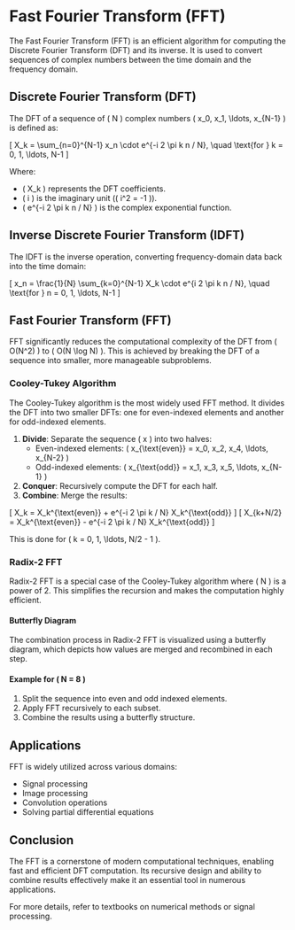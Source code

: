 # Fast Fourier Transform (FFT)

The Fast Fourier Transform (FFT) is an efficient algorithm for computing the Discrete Fourier Transform (DFT) and its inverse. It is used to convert sequences of complex numbers between the time domain and the frequency domain.

## Discrete Fourier Transform (DFT)

The DFT of a sequence of \( N \) complex numbers \( x_0, x_1, \ldots, x_{N-1} \) is defined as:

\[
X_k = \sum_{n=0}^{N-1} x_n \cdot e^{-i 2 \pi k n / N}, \quad \text{for } k = 0, 1, \ldots, N-1
\]

Where:
- \( X_k \) represents the DFT coefficients.
- \( i \) is the imaginary unit (\( i^2 = -1 \)).
- \( e^{-i 2 \pi k n / N} \) is the complex exponential function.

## Inverse Discrete Fourier Transform (IDFT)

The IDFT is the inverse operation, converting frequency-domain data back into the time domain:

\[
x_n = \frac{1}{N} \sum_{k=0}^{N-1} X_k \cdot e^{i 2 \pi k n / N}, \quad \text{for } n = 0, 1, \ldots, N-1
\]

## Fast Fourier Transform (FFT)

FFT significantly reduces the computational complexity of the DFT from \( O(N^2) \) to \( O(N \log N) \). This is achieved by breaking the DFT of a sequence into smaller, more manageable subproblems.

### Cooley-Tukey Algorithm

The Cooley-Tukey algorithm is the most widely used FFT method. It divides the DFT into two smaller DFTs: one for even-indexed elements and another for odd-indexed elements. 

1. **Divide**: Separate the sequence \( x \) into two halves:
   - Even-indexed elements: \( x_{\text{even}} = x_0, x_2, x_4, \ldots, x_{N-2} \)
   - Odd-indexed elements: \( x_{\text{odd}} = x_1, x_3, x_5, \ldots, x_{N-1} \)
2. **Conquer**: Recursively compute the DFT for each half.
3. **Combine**: Merge the results:

\[
X_k = X_k^{\text{even}} + e^{-i 2 \pi k / N} X_k^{\text{odd}}
\]
\[
X_{k+N/2} = X_k^{\text{even}} - e^{-i 2 \pi k / N} X_k^{\text{odd}}
\]

This is done for \( k = 0, 1, \ldots, N/2 - 1 \).

### Radix-2 FFT

Radix-2 FFT is a special case of the Cooley-Tukey algorithm where \( N \) is a power of 2. This simplifies the recursion and makes the computation highly efficient.

#### Butterfly Diagram

The combination process in Radix-2 FFT is visualized using a butterfly diagram, which depicts how values are merged and recombined in each step.

#### Example for \( N = 8 \)

1. Split the sequence into even and odd indexed elements.
2. Apply FFT recursively to each subset.
3. Combine the results using a butterfly structure.

## Applications

FFT is widely utilized across various domains:
- Signal processing
- Image processing
- Convolution operations
- Solving partial differential equations

## Conclusion

The FFT is a cornerstone of modern computational techniques, enabling fast and efficient DFT computation. Its recursive design and ability to combine results effectively make it an essential tool in numerous applications.

For more details, refer to textbooks on numerical methods or signal processing.


